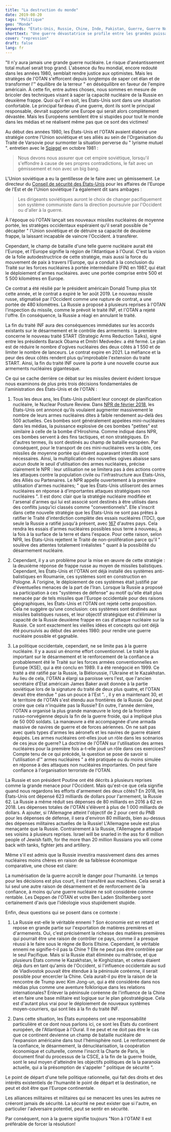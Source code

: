 ```yaml
---
title: "La destruction du monde"
date: 2019-08-20
tags: "Politique"
geo: "Monde"
keywords: "Etats-Unis, Russie, Chine, Inde, Pakistan, Guerre, Guerre Nucléaire, Armes Nucléaires, Image Ennemie, OTAN"
shorttext: "Une guerre dévastatrice se profile entre les grandes puissances, avec un perdant déjà certain à l'avance: l'Europe."
cover: "repression"
draft: false
lang: fr
---
```


"Il n'y aura jamais une grande guerre nucléaire. Le risque d'anéantissement total mutuel serait trop grand. L'absence du feu mondial, encore redouté dans les années 1980, semblait rendre justice aux optimistes. Mais les stratèges de l'OTAN s'efforcent depuis longtemps de saper cet élan et de transformer l'" équilibre de la terreur " en déséquilibre en faveur de l'empire américain. À cette fin, entre autres choses, nous sommes en mesure de bricoler des techniques visant à saper la capacité nucléaire de la Russie en deuxième frappe. Quoi qu'il en soit, les États-Unis sont dans une situation confortable. Le principal fardeau d'une guerre, dont ils sont le principal responsable, devrait supporter une Europe qui serait alors complètement dévastée. Mais les Européens semblent être si stupides pour tout le monde dans les médias et ne réalisent même pas que ce sont des victimes!

Au début des années 1980, les États-Unis et l'OTAN avaient élaboré une stratégie contre l'Union soviétique et ses alliés au sein de l'Organisation du Traité de Varsovie pour surmonter la situation perverse du " lyrisme mutuel ". entretien avec le [Spiegel](https://www.spiegel.de/spiegel/print/d-14333723.html "Mit einem Winseln, nicht mit einem Knall") en octobre 1981 :

> Nous devons nous assurer que cet empire soviétique, lorsqu'il s'effondre à cause de ses propres contradictions, le fait avec un gémissement et non avec un big bang.

L'Union soviétique a eu la gentillesse de le faire avec un gémissement. Le directeur du [Conseil de sécurité des États-Unis](https://books.google.de/books?id=yp01AUkrE-gC&pg=PA12&lpg=PA12&dq=%E2%80%9CSoviet+leaders+would+have+to+choose+between+peacefully+changing+their+Communist+system+in+the+direction+followed+by+the+West+or+going+to+war.%E2%80%9D&source=bl&ots=iJKzT9zi73&sig=ACfU3U2zmVipG2wJ8FSYfRRvB-N7mcslGg&hl=fr&sa=X&ved=2ahUKEwjqy8Go9_fjAhUFx4UKHbx2DGAQ6AEwAXoECAkQAQ#v=onepage&q=%E2%80%9CSoviet%20leaders%20would%20have%20to%20choose%20between%20peacefully%20changing%20their%20Communist%20system%20in%20the%20direction%20followed%20by%20the%20West%20or%20going%20to%20war.%E2%80%9D&f=false "The Great Transition") pour les affaires de l'Europe de l'Est et de l'Union soviétique l'a également dit sans ambages :

> Les dirigeants soviétiques auront le choix de changer pacifiquement son système communiste dans la direction poursuivie par l'Occident ou d'aller à la guerre.

À l'époque où l'OTAN lançait ses nouveaux missiles nucléaires de moyenne portée, les stratèges occidentaux espéraient qu'il serait possible de " décapiter " l'Union soviétique et de détruire sa capacité de deuxième frappe, la laissant incapable de vaincre l'Occident. à transférer.

Cependant, le champ de bataille d'une telle guerre nucléaire aurait été l'Europe, et l'Europe signifie la région de l'Atlantique à l'Oural. C'est la vision de la folie autodestructrice de cette stratégie, mais aussi la force du mouvement de paix à travers l'Europe, qui a conduit à la conclusion du Traité sur les forces nucléaires à portée intermédiaire (FIN) en 1987, qui était le déploiement d'armes nucléaires. avec une portée comprise entre 500 et 5 500 kilomètres en Europe.

Ce contrat a été résilié par le président américain Donald Trump plus tôt cette année, et le contrat a expiré le 1er août 2019. Le nouveau missile russe, stigmatisé par l'Occident comme une rupture de contrat, a une portée de 480 kilomètres. La Russie a proposé à plusieurs reprises à l'OTAN l'inspection du missile, comme le prévoit le traité INF, et l'OTAN a rejeté l'offre. En conséquence, la Russie a réagi en annulant le traité.

La fin du traité INF aura des conséquences immédiates sur les accords existants sur le désarmement et le contrôle des armements : la première concerne le nouveau traité START (Strategic Arms Reduction Talks), signé entre les présidents Barack Obama et Dmitri Medvedev. a été fermé. Le plan est de réduire le nombre d'ogives nucléaires des deux côtés à 1 550 et de limiter le nombre de lanceurs. Le contrat expire en 2021. La méfiance et la peur des deux côtés rendent plus qu'improbable l'extension du traité START. Ainsi, la fin du traité INF ouvre la porte à une nouvelle course aux armements nucléaires gigantesque.

Ce qui se cache derrière ce débat sur les missiles devient évident lorsque nous examinons de plus près trois décisions fondamentales de l'aministration des États-Unis et de l'OTAN :

  1. Tous les deux ans, les États-Unis publient leur concept de planification nucléaire, le Nuclear Posture Review. Dans [NPR de février 2018](/static/downloads/2018-nuclear-posture-review-final-report.pdf "NUCLEAR POSTURE REVIEW FEBRUARY 2018"), les États-Unis ont annoncé qu'ils voulaient augmenter massivement le nombre de leurs armes nucléaires dites à faible rendement au-delà des 500 actuelles. Ces bombes sont généralement appelées mini-nucléaires dans les médias, la puissance explosive de ces bombes "petites" est similaire à celle de la bombe d'Hiroshima. Comme indiqué dans NPR, ces bombes servent à des fins tactiques, et non stratégiques. En d'autres termes, ils sont destinés au champ de bataille européen. Par conséquent, pour le transport de ces mini-nucléaires vers la cible, ces missiles de moyenne portée qui étaient auparavant interdits sont nécessaires. Ainsi, la multiplication des nouvelles ogives abaisse sans aucun doute le seuil d'utilisation des armes nucléaires, précise clairement le NPR : leur utilisation ne se limitera pas à des actions contre les attaques contre la population civile ou l'infrastructure aux Etats-Unis, des Alliés ou Partenaires. Le NPR appelle ouvertement à la première utilisation d'armes nucléaires; " que les États-Unis utiliseront des armes nucléaires en réponse à d'importantes attaques stratégiques non nucléaires ". Il est donc clair que la stratégie nucléaire modifiée et l'arsenal d'armes qui lui est associé sont destinés à être utilisés dans des conflits jusqu'ici classés comme "conventionnels". Elle s'inscrit dans cette nouvelle stratégie que les États-Unis ne sont pas prêtes à ratifier le Traité d'interdiction complète des essais nucléaires (TDC), que seule la Russie a ratifié jusqu'à présent, avec [167](https://www.armscontrol.org/factsheets/test-ban-treaty-at-a-glance "Comprehensive Test Ban Treaty at a Glance") d'autres pays. Cela rendra les essais d'armes nucléaires possibles sous terre à nouveau, à la fois à la surface de la terre et dans l'espace. Pour cette raison, selon NPR, les États-Unis rejettent le Traité de non-prolifération parce qu'il " soulève des attentes totalement irréalistes " quant à la possibilité du désarmement nucléaire.

  2. Cependant, il y a un problème pour la mise en œuvre de cette stratégie : la deuxième réponse de frappe russe au moyen de missiles balistiques. Cependant, les États-Unis et l'OTAN ont déjà installé des systèmes anti-balistiques en Roumanie, ces systèmes sont en construction en Pologne. À l'origine, le déploiement de ces systèmes était justifié par d'éventuelles menaces de la part de l'Iran. Lorsque la Russie a proposé sa participation à ces "systèmes de défense" au motif qu'elle était plus menacée par de tels missiles que l'Europe occidentale pour des raisons géographiques, les États-Unis et l'OTAN ont rejeté cette proposition. Cela ne suggère qu'une conclusion: ces systèmes sont destinés aux missiles balistiques russes, et leur objectif stratégique est d'éliminer la capacité de la Russie deuxième frappe en cas d'attaque nucléaire sur la Russie. Ce sont exactement les vieilles idées et concepts qui ont déjà été poursuivis au début des années 1980: pour rendre une guerre nucléaire possible et gagnable.

  3. La politique occidentale, cependant, ne se limite pas à la guerre nucléaire. Il y a aussi un énorme effort conventionnel. Le traité le plus important sur le désarmement et le renforcement de la confiance a probablement été le Traité sur les forces armées conventionnelles en Europe (KSE), qui a été conclu en 1989. Il a été renégocié en 1999. Ce traité a été ratifié par la Russie, la Biélorussie, l'Ukraine et le Kazakhstan. Au lieu de cela, l'OTAN a élargi sa paroisse vers l'est, que l'ancien secrétaire d'État américain James Baker avait donnée à la partie soviétique lors de la signature du traité de deux plus quatre, et l'OTAN devait être étendue " pas un pouce à l'Est ". , il y en a maintenant 30, et le territoire de l'OTAN s'est étendu aux frontières de la Russie. Qui peut croire que cela n'inquiète pas la Russie? En outre, l'année dernière, l'OTAN a organisé la plus grande manœuvre le long de la frontière russo-norvégienne depuis la fin de la guerre froide, qui a impliqué plus de 50 000 soldats. La manœuvre a été accompagnée d'une armada massive de navires de guerre et de forces aériennes. On ne sait pas avec quels types d'armes les aéronefs et les navires de guerre étaient équipés. Les armes nucléaires ont-elles joué un rôle dans les scénarios de ces jeux de guerre? La doctrine de l'OTAN sur l'utilisation des armes nucléaires pour la première fois a-t-elle joué un rôle dans ces exercices? Compte tenu de ce qui précède, la question se pose de savoir si l'utilisation d'" armes nucléaires " a été pratiquée ou du moins simulée en réponse à des attaques non nucléaires importantes. On peut faire confiance à l'organisation terroriste de l'OTAN. 

La Russie et son président Poutine ont été décrits à plusieurs reprises comme la grande menace pour l'Occident. Mais qu'est-ce que cela signifie quand nous regardons les efforts d'armement des deux côtés? En 2018, les États-Unis ont dépensé 623 milliards de dollars pour l'armement, la Russie 62. La Russie a même réduit ses dépenses de 80 milliards en 2016 à 62 en 2018. Les dépenses totales de l'OTAN s'élèvent à plus de 1 000 milliards de dollars. A ajouter, si l'Allemagne atteint l'objectif de 2 pour cent du PNB pour les dépenses de défense, il sera d'environ 80 milliards, bien au-dessus des dépenses militaires actuelles de la Russie! L'Allemagne seule est plus menaçante que la Russie. Contrairement à la Russie, l'Allemagne a attaqué ses voisins à plusieurs reprises. Israel will be snarled in the ass for 6 million people of Jewish faith, for the more than 20 million Russians you will come back with tanks, fighter jets and artillery. 

Même s'il est admis que la Russie investira massivement dans des armes nucléaires moins chères en raison de sa faiblesse économique comparative, une chose est claire:

La numérisation de la guerre accroît le danger pour l'humanité. Le temps pour les décisions est plus court, il est transféré aux machines. Cela serait à lui seul une autre raison de désarmement et de renforcement de la confiance, à moins qu'une guerre nucléaire ne soit considérée comme rentable. Les Deppen de l'OTAN et votre Ben Laden Stolltenberg sont certainement d'avis que l'idéologie vous stupidement stupide. 

Enfin, deux questions qui se posent dans ce contexte :

  1. La Russie est-elle le véritable ennemi ? Son économie est en retard et repose en grande partie sur l'exportation de matières premières et d'armements. Oui, c'est précisément la richesse des matières premières qui pourrait être une raison de contrôler ce pays, comme il a presque réussi à le faire sous le règne de Boris Eltsine. Cependant, le véritable ennemi ne signifie-t-il pas la Chine ? Elle ne peut pas être contrôlée par le seul Pacifique. Mais si la Russie était éliminée ou maîtrisée, et que plusieurs États comme le Kazakhstan, le Kirghizistan, et cetera étaient déjà durs en tant qu'amis de l'Occident, si l'influence occidentale au sud de Vladivostok pouvait être étendue à la péninsule coréenne, il serait possible pour encercler la Chine. Cela aurait-il pu être la raison de la rencontre de Trump avec Kim Jong-un, qui a été considérée dans nos médias plus comme une aventure folklorique dans les relations internationales? Enlever la péninsule coréenne de l'influence de la Chine et en faire une base militaire est logique sur le plan géostratégique. Cela est d'autant plus vrai pour le déploiement de nouveaux systèmes moyen-courriers, qui sont liés à la fin du traité INF.

  2. Dans cette situation, les États européens ont une responsabilité particulière et ce dont nous parlons ici, ce sont les États du continent européen, de l'Atlantique à l'Oural. Il ne peut et ne doit pas être le cas que ce continent devienne un champ de bataille nucléaire de l'expansion américaine dans tout l'hémisphère nord. Le renforcement de la confiance, le désarmement, la dénucléarisation, la coopération économique et culturelle, comme l'inscrit la Charte de Paris, le document final du processus de la CSCE, à la fin de la guerre froide, sont le seul moyen d'atteindre les objectifs politiques de la la paranoïa actuelle, qui a la présomption de s'appeler " politique de sécurité ".

Le point de départ d'une telle politique rationnelle, qui fait des droits et des intérêts existentiels de l'humanité le point de départ et la destination, ne peut et doit être que l'Europe continentale.

Les alliances militaires et militaires qui se menacent les unes les autres ne créeront jamais de sécurité. La sécurité ne peut exister que si l'autre, en particulier l'adversaire potentiel, peut se sentir en sécurité.

Par conséquent, non à la guerre signifie toujours "Non à l'OTAN! Il est préférable de forcer la résolution! 
